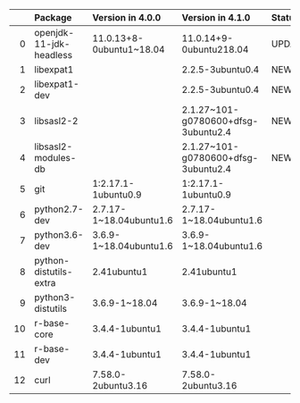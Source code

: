 <!-- markdown-link-check-disable -->

|    | Package                 | Version in 4.0.0         | Version in 4.1.0                    | Status   |
|---:|:------------------------|:-------------------------|:------------------------------------|:---------|
|  0 | openjdk-11-jdk-headless | 11.0.13+8-0ubuntu1~18.04 | 11.0.14+9-0ubuntu218.04             | UPDATED  |
|  1 | libexpat1               |                          | 2.2.5-3ubuntu0.4                    | NEW      |
|  2 | libexpat1-dev           |                          | 2.2.5-3ubuntu0.4                    | NEW      |
|  3 | libsasl2-2              |                          | 2.1.27~101-g0780600+dfsg-3ubuntu2.4 | NEW      |
|  4 | libsasl2-modules-db     |                          | 2.1.27~101-g0780600+dfsg-3ubuntu2.4 | NEW      |
|  5 | git                     | 1:2.17.1-1ubuntu0.9      | 1:2.17.1-1ubuntu0.9                 |          |
|  6 | python2.7-dev           | 2.7.17-1~18.04ubuntu1.6  | 2.7.17-1~18.04ubuntu1.6             |          |
|  7 | python3.6-dev           | 3.6.9-1~18.04ubuntu1.6   | 3.6.9-1~18.04ubuntu1.6              |          |
|  8 | python-distutils-extra  | 2.41ubuntu1              | 2.41ubuntu1                         |          |
|  9 | python3-distutils       | 3.6.9-1~18.04            | 3.6.9-1~18.04                       |          |
| 10 | r-base-core             | 3.4.4-1ubuntu1           | 3.4.4-1ubuntu1                      |          |
| 11 | r-base-dev              | 3.4.4-1ubuntu1           | 3.4.4-1ubuntu1                      |          |
| 12 | curl                    | 7.58.0-2ubuntu3.16       | 7.58.0-2ubuntu3.16                  |          |
